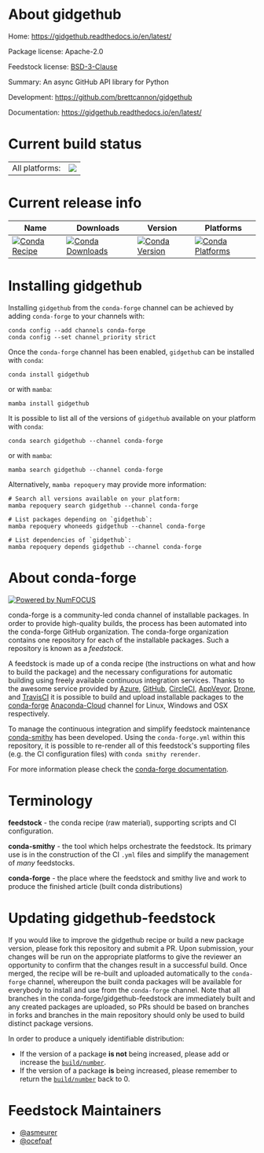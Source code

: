 About gidgethub
===============

Home: https://gidgethub.readthedocs.io/en/latest/

Package license: Apache-2.0

Feedstock license: [BSD-3-Clause](https://github.com/conda-forge/gidgethub-feedstock/blob/main/LICENSE.txt)

Summary: An async GitHub API library for Python

Development: https://github.com/brettcannon/gidgethub

Documentation: https://gidgethub.readthedocs.io/en/latest/

Current build status
====================


<table><tr><td>All platforms:</td>
    <td>
      <a href="https://dev.azure.com/conda-forge/feedstock-builds/_build/latest?definitionId=3938&branchName=main">
        <img src="https://dev.azure.com/conda-forge/feedstock-builds/_apis/build/status/gidgethub-feedstock?branchName=main">
      </a>
    </td>
  </tr>
</table>

Current release info
====================

| Name | Downloads | Version | Platforms |
| --- | --- | --- | --- |
| [![Conda Recipe](https://img.shields.io/badge/recipe-gidgethub-green.svg)](https://anaconda.org/conda-forge/gidgethub) | [![Conda Downloads](https://img.shields.io/conda/dn/conda-forge/gidgethub.svg)](https://anaconda.org/conda-forge/gidgethub) | [![Conda Version](https://img.shields.io/conda/vn/conda-forge/gidgethub.svg)](https://anaconda.org/conda-forge/gidgethub) | [![Conda Platforms](https://img.shields.io/conda/pn/conda-forge/gidgethub.svg)](https://anaconda.org/conda-forge/gidgethub) |

Installing gidgethub
====================

Installing `gidgethub` from the `conda-forge` channel can be achieved by adding `conda-forge` to your channels with:

```
conda config --add channels conda-forge
conda config --set channel_priority strict
```

Once the `conda-forge` channel has been enabled, `gidgethub` can be installed with `conda`:

```
conda install gidgethub
```

or with `mamba`:

```
mamba install gidgethub
```

It is possible to list all of the versions of `gidgethub` available on your platform with `conda`:

```
conda search gidgethub --channel conda-forge
```

or with `mamba`:

```
mamba search gidgethub --channel conda-forge
```

Alternatively, `mamba repoquery` may provide more information:

```
# Search all versions available on your platform:
mamba repoquery search gidgethub --channel conda-forge

# List packages depending on `gidgethub`:
mamba repoquery whoneeds gidgethub --channel conda-forge

# List dependencies of `gidgethub`:
mamba repoquery depends gidgethub --channel conda-forge
```


About conda-forge
=================

[![Powered by
NumFOCUS](https://img.shields.io/badge/powered%20by-NumFOCUS-orange.svg?style=flat&colorA=E1523D&colorB=007D8A)](https://numfocus.org)

conda-forge is a community-led conda channel of installable packages.
In order to provide high-quality builds, the process has been automated into the
conda-forge GitHub organization. The conda-forge organization contains one repository
for each of the installable packages. Such a repository is known as a *feedstock*.

A feedstock is made up of a conda recipe (the instructions on what and how to build
the package) and the necessary configurations for automatic building using freely
available continuous integration services. Thanks to the awesome service provided by
[Azure](https://azure.microsoft.com/en-us/services/devops/), [GitHub](https://github.com/),
[CircleCI](https://circleci.com/), [AppVeyor](https://www.appveyor.com/),
[Drone](https://cloud.drone.io/welcome), and [TravisCI](https://travis-ci.com/)
it is possible to build and upload installable packages to the
[conda-forge](https://anaconda.org/conda-forge) [Anaconda-Cloud](https://anaconda.org/)
channel for Linux, Windows and OSX respectively.

To manage the continuous integration and simplify feedstock maintenance
[conda-smithy](https://github.com/conda-forge/conda-smithy) has been developed.
Using the ``conda-forge.yml`` within this repository, it is possible to re-render all of
this feedstock's supporting files (e.g. the CI configuration files) with ``conda smithy rerender``.

For more information please check the [conda-forge documentation](https://conda-forge.org/docs/).

Terminology
===========

**feedstock** - the conda recipe (raw material), supporting scripts and CI configuration.

**conda-smithy** - the tool which helps orchestrate the feedstock.
                   Its primary use is in the construction of the CI ``.yml`` files
                   and simplify the management of *many* feedstocks.

**conda-forge** - the place where the feedstock and smithy live and work to
                  produce the finished article (built conda distributions)


Updating gidgethub-feedstock
============================

If you would like to improve the gidgethub recipe or build a new
package version, please fork this repository and submit a PR. Upon submission,
your changes will be run on the appropriate platforms to give the reviewer an
opportunity to confirm that the changes result in a successful build. Once
merged, the recipe will be re-built and uploaded automatically to the
`conda-forge` channel, whereupon the built conda packages will be available for
everybody to install and use from the `conda-forge` channel.
Note that all branches in the conda-forge/gidgethub-feedstock are
immediately built and any created packages are uploaded, so PRs should be based
on branches in forks and branches in the main repository should only be used to
build distinct package versions.

In order to produce a uniquely identifiable distribution:
 * If the version of a package **is not** being increased, please add or increase
   the [``build/number``](https://docs.conda.io/projects/conda-build/en/latest/resources/define-metadata.html#build-number-and-string).
 * If the version of a package **is** being increased, please remember to return
   the [``build/number``](https://docs.conda.io/projects/conda-build/en/latest/resources/define-metadata.html#build-number-and-string)
   back to 0.

Feedstock Maintainers
=====================

* [@asmeurer](https://github.com/asmeurer/)
* [@ocefpaf](https://github.com/ocefpaf/)

